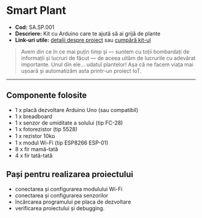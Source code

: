 # Smart Plant 

- **Cod:** SA.SP.001 
- **Descriere:** Kit cu Arduino care te ajută să ai grijă de plante
- **Link-uri utile:** [detalii despre proiect]() sau [cumpără kit-ul](https://small.academy/magazin/ro/circuite-electronice/15-smart-plant.html)

>Avem din ce  în ce mai puțin timp și — suntem cu toții bombardați de informații și lucruri de făcut — de aceea uităm de lucrurile cu adevărat importante. Unul din ele... udatul plantelor!  Așa că ne facem viața mai ușoară și automatizăm asta printr-un proiect IoT.

---

## Componente folosite

- 1 x placă dezvoltare Arduino Uno (sau compatibil)
- 1 x breadboard
- 1 x senzor de umiditate a solului (tip FC-28)
- 1 x fotorezistor (tip 5528)
- 1 x rezistor 10kꭥ
- 1 x modul Wi-Fi (tip ESP8266 ESP-01)
- 8 x fir mamă-tată
- 4 x fir tată-tată

## Pași pentru realizarea proiectului

- conectarea și configurarea modulului Wi-Fi
- conectarea și configurarea senzorilor
- încărcarea programului pe placa de dezvoltare
- verificarea proiectului și debugging.
